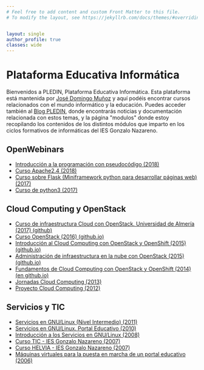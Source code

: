 ```yaml
---
# Feel free to add content and custom Front Matter to this file.
# To modify the layout, see https://jekyllrb.com/docs/themes/#overriding-theme-defaults


layout: single
author_profile: true
classes: wide
---
```

# Plataforma Educativa Informática

Bienvenidos a PLEDIN, Plataforma Educativa Informática. Esta plataforma está mantenida por [José Domingo Muñoz](http://www2.josedomingo.org/pledin/about/) y aquí podéis encontrar cursos relacionados con el mundo informático y la educación. Puedes acceder también al [Blog PLEDIN](http://www2.josedomingo.org/), donde encontrarás noticias y documentación relacionada con estos temas, y la página "modulos" donde estoy recopilando los contenidos de los distintos módulos que imparto en los ciclos formativos de informáticas del IES Gonzalo Nazareno. 

## OpenWebinars

* [Introducción a la programación con pseudocódigo (2018)]()
* [Curso Apache2.4 (2018)]()
* [Curso sobre Flask (Miniframework python para desarrollar páginas web) (2017)]()
* [Curso de python3 (2017)]()

## Cloud Computing y OpenStack

* [Curso de infraestructura Cloud con OpenStack. Universidad de Almería (2017) (github)]()
* [Curso OpenStack (2016) (github.io)]()
* [Introducción al Cloud Computing con OpenStack y OpenShift (2015) (github.io)]()
* [Administración de infraestructura en la nube con OpenStack (2015) (github.io)]()
* [Fundamentos de Cloud Computing con OpenStack y OpenShift (2014) (en github.io)]()
* [Jornadas Cloud Computing (2013)](jornadas_cloud_computing_2013)
* [Proyecto Cloud Computing (2012)](proyecto_cloud_computing_2012)

## Servicios y TIC

* [Servicios en GNU/Linux (Nivel Intermedio) (2011)](servicios_gnu_linux_nivel_intermedio_2011)
* [Servicios en GNU/Linux. Portal Educativo (2010)](cursos/servicios2010)
* [Introducción a los Servicios en GNU/Linux (2008)](cursos/servicios2008)
* [Curso TIC - IES Gonzalo Nazareno (2007)](cursos/tic2007)
* [Curso HELVIA - IES Gonzalo Nazareno (2007)](cursos/helvia2007)
* [Máquinas virtuales para la puesta en marcha de un portal educativo (2006)](cursos/mv2006)